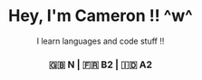 <h1 align="center">
  Hey, I'm Cameron !! ^w^
</h1>
<p align="center">
  I learn languages and code stuff !!
</p>
<h3 align="center">
  🇬🇧 N | 🇫🇷 B2 | 🇮🇩 A2 <br>
</h3>
